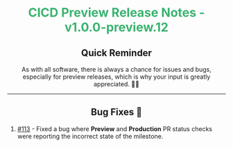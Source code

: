 <h1 align="center" style='color:mediumseagreen;font-weight:bold'>
    CICD Preview Release Notes - v1.0.0-preview.12
</h1>

<h2 align="center" style='font-weight:bold'>Quick Reminder</h2>

<div align="center">

As with all software, there is always a chance for issues and bugs, especially for preview releases, which is why your input is greatly appreciated. 🙏🏼
</div>

---

<h2 style="font-weight:bold" align="center">Bug Fixes 🐛</h2>

1. [#113](https://github.com/KinsonDigital/CICD/issues/113) - Fixed a bug where **Preview** and **Production** PR status checks were reporting the incorrect state of the milestone.
